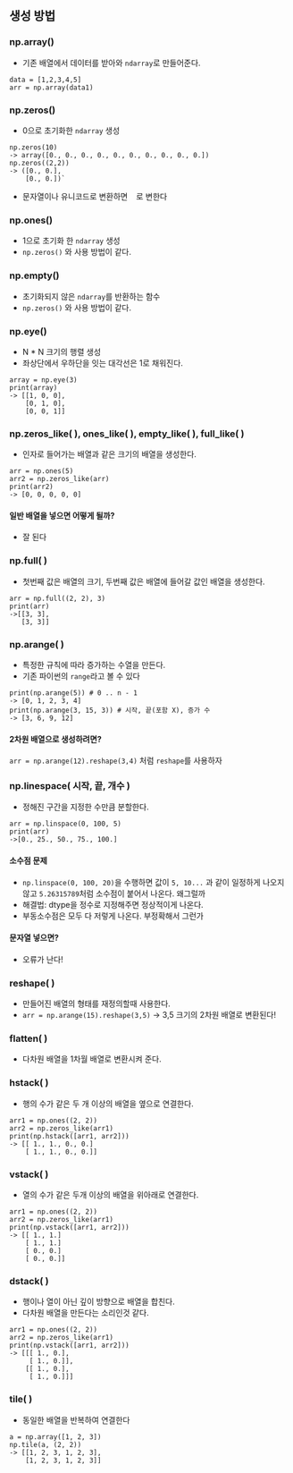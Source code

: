 ## 생성 방법
### **np.array()**  
- 기존 배열에서 데이터를 받아와 `ndarray`로 만들어준다. 
```
data = [1,2,3,4,5] 
arr = np.array(data1) 
```
### **np.zeros()**  
- 0으로 초기화한 `ndarray` 생성  
```
np.zeros(10)  
-> array([0., 0., 0., 0., 0., 0., 0., 0., 0., 0.])
np.zeros((2,2))  
-> ([0., 0.],  
    [0., 0.])`  
```
- 문자열이나 유니코드로 변환하면 ` ` 로 변한다
### **np.ones()**  
- 1으로 초기화 한 `ndarray` 생성
- `np.zeros()` 와 사용 방법이 같다.
### **np.empty()**
  - 초기화되지 않은 `ndarray`를 반환하는 함수
  - `np.zeros()` 와 사용 방법이 같다.
### **np.eye()**
- N * N 크기의 행렬 생성
- 좌상단에서 우하단을 잇는 대각선은 1로 채워진다.
```
array = np.eye(3)
print(array)
-> [[1, 0, 0],
    [0, 1, 0],
    [0, 0, 1]]
```
### np.zeros_like( ), ones_like( ), empty_like( ), full_like( )
- 인자로 들어가는 배열과 같은 크기의 배열을 생성한다.
```
arr = np.ones(5)
arr2 = np.zeros_like(arr)
print(arr2)
-> [0, 0, 0, 0, 0]
```
#### 일반 배열을 넣으면 어떻게 될까?
- 잘 된다
### np.full( )
- 첫번째 값은 배열의 크기, 두번째 값은 배열에 들어갈 값인 배열을 생성한다.
```
arr = np.full((2, 2), 3)
print(arr)
->[[3, 3],
   [3, 3]]
``` 
### np.arange( )
- 특정한 규칙에 따라 증가하는 수열을 만든다.
- 기존 파이썬의 `range`라고 볼 수 있다
```
print(np.arange(5)) # 0 .. n - 1
-> [0, 1, 2, 3, 4]
print(np.arange(3, 15, 3)) # 시작, 끝(포함 X), 증가 수
-> [3, 6, 9, 12]
```
#### 2차원 배열으로 생성하려면?
`arr = np.arange(12).reshape(3,4)` 처럼 `reshape`를 사용하자

### np.linespace( 시작, 끝, 개수 )
- 정해진 구간을 지정한 수만큼 분할한다.
```
arr = np.linspace(0, 100, 5)
print(arr)
->[0., 25., 50., 75., 100.]
```
#### 소수점 문제
- `np.linspace(0, 100, 20)`을 수행하면 값이 `5, 10...` 과 같이 일정하게 나오지 않고 `5.26315789`처럼 소수점이 붙어서 나온다. 왜그럴까
- 해결법: dtype을 정수로 지정해주면 정상적이게 나온다.
- 부동소수점은 모두 다 저렇게 나온다. 부정확해서 그런가
#### 문자열 넣으면?
- 오류가 난다!

### reshape( ) 
- 만들어진 배열의 형태를 재정의할때 사용한다.
- `arr = np.arange(15).reshape(3,5)` -> 3,5 크기의 2차원 배열로 변환된다!

### flatten( )
- 다차원 배열을 1차월 배열로 변환시켜 준다.

### hstack( )
- 행의 수가 같은 두 개 이상의 배열을 옆으로 연결한다.
```
arr1 = np.ones((2, 2))
arr2 = np.zeros_like(arr1)
print(np.hstack([arr1, arr2]))
-> [[ 1., 1., 0., 0.]
    [ 1., 1., 0., 0.]]
```

### vstack( )
- 열의 수가 같은 두개 이상의 배열을 위아래로 연결한다.
```
arr1 = np.ones((2, 2))
arr2 = np.zeros_like(arr1)
print(np.vstack([arr1, arr2]))
-> [[ 1., 1.]
    [ 1., 1.]
    [ 0., 0.]
    [ 0., 0.]]
```

### dstack( )
- 행이나 열이 아닌 깊이 방향으로 배열을 합친다.
- 다차원 배열을 만든다는 소리인것 같다.
```
arr1 = np.ones((2, 2))
arr2 = np.zeros_like(arr1)
print(np.vstack([arr1, arr2]))
-> [[[ 1., 0.],
     [ 1., 0.]],
    [[ 1., 0.],
     [ 1., 0.]]]
```

### tile( )
- 동일한 배열을 반복하여 연결한다
```
a = np.array([1, 2, 3])
np.tile(a, (2, 2))
-> [[1, 2, 3, 1, 2, 3],
    [1, 2, 3, 1, 2, 3]]
```